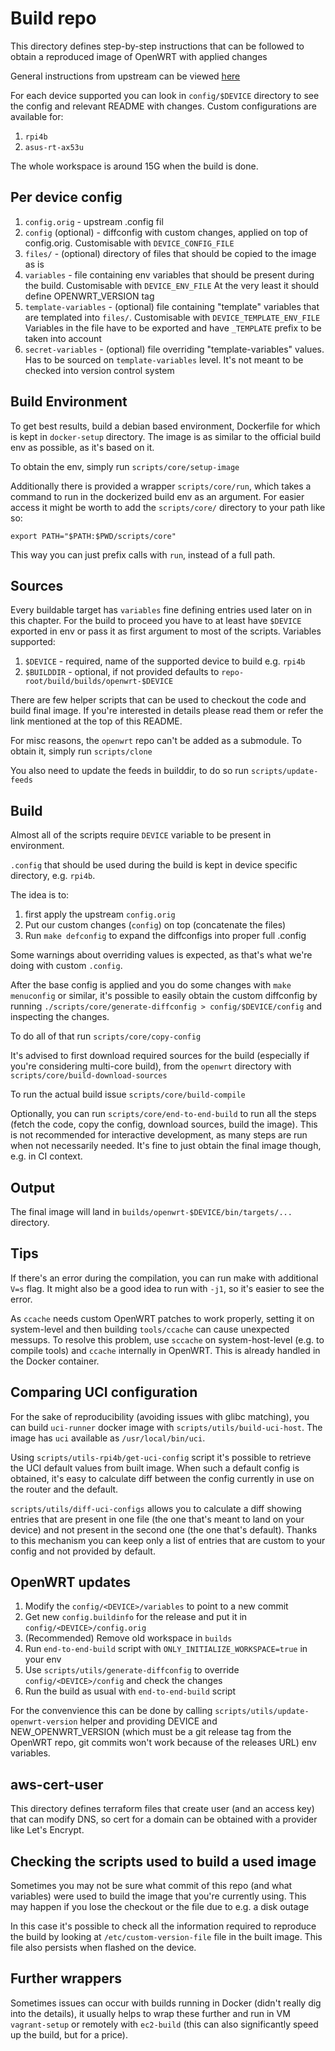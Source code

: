 # Build repo

This directory defines step-by-step instructions that can be followed to obtain a reproduced image of OpenWRT with applied changes

General instructions from upstream can be viewed [here](https://openwrt.org/docs/guide-developer/toolchain/use-buildsystem)

For each device supported you can look in `config/$DEVICE` directory to see the config and relevant README with changes.
Custom configurations are available for:

1. `rpi4b`
2. `asus-rt-ax53u`

The whole workspace is around 15G when the build is done.

## Per device config

1. `config.orig` - upstream .config fil
2. `config` (optional) - diffconfig with custom changes, applied on top of config.orig.
   Customisable with `DEVICE_CONFIG_FILE`
3. `files/` - (optional) directory of files that should be copied to the image as is
4. `variables` - file containing env variables that should be present during the build.
   Customisable with `DEVICE_ENV_FILE`
   At the very least it should define OPENWRT_VERSION tag
5. `template-variables` - (optional) file containing "template" variables that are templated into `files/`.
   Customisable with `DEVICE_TEMPLATE_ENV_FILE`
   Variables in the file have to be exported and have `_TEMPLATE` prefix to be taken into account
6. `secret-variables` - (optional) file overriding "template-variables" values. Has to be sourced on `template-variables` level.
   It's not meant to be checked into version control system

## Build Environment

To get best results, build a debian based environment, Dockerfile for which is kept in `docker-setup` directory.
The image is as similar to the official build env as possible, as it's based on it.

To obtain the env, simply run `scripts/core/setup-image`

Additionally there is provided a wrapper `scripts/core/run`, which takes a command to run in the dockerized build env as an argument.
For easier access it might be worth to add the `scripts/core/` directory to your path like so:

```
export PATH="$PATH:$PWD/scripts/core"
```

This way you can just prefix calls with `run`, instead of a full path.

## Sources

Every buildable target has `variables` fine defining entries used later on in this chapter.
For the build to proceed you have to at least have `$DEVICE` exported in env or pass it as first argument to most of the scripts.
Variables supported:

1. `$DEVICE` - required, name of the supported device to build e.g. `rpi4b`
2. `$BUILDDIR` - optional, if not provided defaults to `repo-root/build/builds/openwrt-$DEVICE`

There are few helper scripts that can be used to checkout the code and build final image.
If you're interested in details please read them or refer the link mentioned at the top of this README.

For misc reasons, the `openwrt` repo can't be added as a submodule.
To obtain it, simply run `scripts/clone`

You also need to update the feeds in builddir, to do so run `scripts/update-feeds`

## Build

Almost all of the scripts require `DEVICE` variable to be present in environment.

`.config` that should be used during the build is kept in device specific directory, e.g. `rpi4b`.

The idea is to:

1. first apply the upstream `config.orig`
2. Put our custom changes (`config`) on top (concatenate the files)
3. Run `make defconfig` to expand the diffconfigs into proper full .config

Some warnings about overriding values is expected, as that's what we're doing with custom `.config`.

After the base config is applied and you do some changes with `make menuconfig` or similar, it's possible to easily obtain the custom diffconfig by running `./scripts/core/generate-diffconfig > config/$DEVICE/config` and inspecting the changes.

To do all of that run `scripts/core/copy-config`

It's advised to first download required sources for the build (especially if you're considering multi-core build), from the `openwrt` directory with `scripts/core/build-download-sources`

To run the actual build issue `scripts/core/build-compile`

Optionally, you can run `scripts/core/end-to-end-build` to run all the steps (fetch the code, copy the config, download sources, build the image).
This is not recommended for interactive development, as many steps are run when not necessarily needed.
It's fine to just obtain the final image though, e.g. in CI context.

## Output

The final image will land in `builds/openwrt-$DEVICE/bin/targets/...` directory.

## Tips

If there's an error during the compilation, you can run make with additional `V=s` flag.
It might also be a good idea to run with `-j1`, so it's easier to see the error.

As `ccache` needs custom OpenWRT patches to work properly, setting it on system-level and then building `tools/ccache` can cause unexpected messups.
To resolve this problem, use `sccache` on system-host-level (e.g. to compile tools) and `ccache` internally in OpenWRT.
This is already handled in the Docker container.

## Comparing UCI configuration

For the sake of reproducibility (avoiding issues with glibc matching), you can build `uci-runner` docker image with `scripts/utils/build-uci-host`.
The image has `uci` available as `/usr/local/bin/uci`.

Using `scripts/utils-rpi4b/get-uci-config` script it's possible to retrieve the UCI default values from built image.
When such a default config is obtained, it's easy to calculate diff between the config currently in use on the router and the default.

`scripts/utils/diff-uci-configs` allows you to calculate a diff showing entries that are present in one file (the one that's meant to land on your device) and not present in the second one (the one that's default).
Thanks to this mechanism you can keep only a list of entries that are custom to your config and not provided by default.

## OpenWRT updates

1. Modify the `config/<DEVICE>/variables` to point to a new commit
2. Get new `config.buildinfo` for the release and put it in `config/<DEVICE>/config.orig`
3. (Recommended) Remove old workspace in `builds`
4. Run `end-to-end-build` script with `ONLY_INITIALIZE_WORKSPACE=true` in your env
5. Use `scripts/utils/generate-diffconfig` to override `config/<DEVICE>/config` and check the changes
6. Run the build as usual with `end-to-end-build` script

For the convenvience this can be done by calling `scripts/utils/update-openwrt-version`
helper and providing DEVICE and NEW_OPENWRT_VERSION (which must be a git release tag from the OpenWRT repo, git commits won't work because of the releases URL) env variables.

## aws-cert-user

This directory defines terraform files that create user (and an access key) that can modify DNS, so cert for a domain can be obtained with a provider like Let's Encrypt.

## Checking the scripts used to build a used image

Sometimes you may not be sure what commit of this repo (and what variables) were used to build the image that you're currently using.
This may happen if you lose the checkout or the file due to e.g. a disk outage

In this case it's possible to check all the information required to reproduce the build by looking at `/etc/custom-version-file` file in the built image.
This file also persists when flashed on the device.

## Further wrappers

Sometimes issues can occur with builds running in Docker (didn't really dig into the details), it usually helps to wrap these further and run in VM `vagrant-setup` or remotely with `ec2-build` (this can also significantly speed up the build, but for a price).
